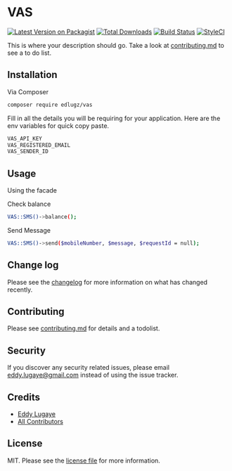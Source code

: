 # VAS

[![Latest Version on Packagist][ico-version]][link-packagist]
[![Total Downloads][ico-downloads]][link-downloads]
[![Build Status][ico-travis]][link-travis]
[![StyleCI][ico-styleci]][link-styleci]

This is where your description should go. Take a look at [contributing.md](contributing.md) to see a to do list.

## Installation

Via Composer

```bash
composer require edlugz/vas
```

Fill in all the details you will be requiring for your application. Here are the env variables for quick copy paste.

```bash
VAS_API_KEY
VAS_REGISTERED_EMAIL
VAS_SENDER_ID
```

## Usage

Using the facade

Check balance
```bash
VAS::SMS()->balance();
```
Send Message
```bash
VAS::SMS()->send($mobileNumber, $message, $requestId = null);
```

## Change log

Please see the [changelog](changelog.md) for more information on what has changed recently.

## Contributing

Please see [contributing.md](contributing.md) for details and a todolist.

## Security

If you discover any security related issues, please email eddy.lugaye@gmail.com instead of using the issue tracker.

## Credits

- [Eddy Lugaye][link-author]
- [All Contributors][link-contributors]

## License

MIT. Please see the [license file](license.md) for more information.

[ico-version]: https://img.shields.io/packagist/v/edlugz/vas.svg?style=flat-square
[ico-downloads]: https://img.shields.io/packagist/dt/edlugz/vas.svg?style=flat-square
[ico-travis]: https://img.shields.io/travis/edlugz/vas/master.svg?style=flat-square
[ico-styleci]: https://styleci.io/repos/12345678/shield

[link-packagist]: https://packagist.org/packages/edlugz/vas
[link-downloads]: https://packagist.org/packages/edlugz/vas
[link-travis]: https://travis-ci.org/edlugz/vas
[link-styleci]: https://styleci.io/repos/12345678
[link-author]: https://github.com/edlugz
[link-contributors]: ../../contributors
